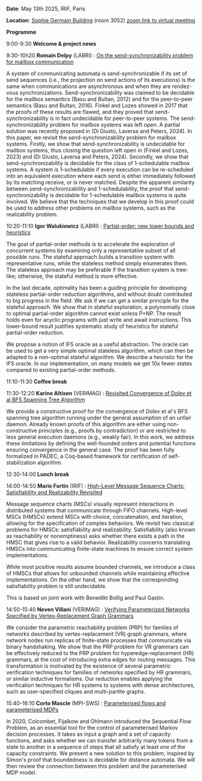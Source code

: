 **Date**: May 13th 2025, IRIF, Paris

**Location**: [Sophie Germain Building](https://maps.app.goo.gl/RP9ENjVjaeUiUdhH8) (room 3052) [zoom link to virtual meeting](https://univ-grenoble-alpes-fr.zoom.us/j/92124472036?pwd=PLtKWHCOGwrWBkieUPBvNEAdT1uBwC.1)

**Programme**

9:00-9:30 **Welcome & project news**

9:30-10h20 **Romain Delpy** (LABRI) : [On the send-synchronizability problem for mailbox communication](pavedys_13_05_2025_Romain.pdf)

A system of communicating automata is send-synchronizable if its set of send sequences (i.e., the projection on send actions of its executions) is the same when communications are asynchronous and when they are rendez-vous synchronizations. Send-synchronizability was claimed to be decidable for the mailbox semantics (Basu and Bultan, 2012) and for the peer-to-peer semantics (Basu and Bultan, 2016). Finkel and Lozes showed in 2017 that the proofs of these results are flawed, and they proved that send-synchronizability is in fact undecidable for peer-to-peer systems. The send-synchronizability problem for mailbox systems was left open. A partial solution was recently proposed in (Di Giusto, Laversa and Peters, 2024). In this paper, we revisit the send-synchronizability problem for mailbox systems. Firstly, we show that send-synchronizability is undecidable for mailbox systems, thus closing the question left open in (Finkel and Lozes, 2023) and (Di Giusto, Laversa and Peters, 2024). Secondly, we show that send-synchronizability is decidable for the class of 1-schedulable mailbox systems. A system is 1-schedulable if every execution can be re-scheduled into an equivalent execution where each send is either immediately followed by its matching receive, or is never matched. Despite the apparent similarity between send-synchronizability and 1-schedulability, the proof that send-synchronizability is decidable for 1-schedulable mailbox systems is quite involved. We believe that the techniques that we develop in this proof could be used to address other problems on mailbox systems, such as the realizability problem.

10:20-11:10 **Igor Walukiewicz** (LABRI) : [Partial-order: new lower bounds and heuristics](pavedys_13_05_2025_Igor.pdf)

The goal of partial-order methods is to accelerate the exploration of concurrent systems by examining only a representative subset of all possible runs. The stateful approach builds a transition system with representative runs, while the stateless method simply enumerates them. The stateless approach may be preferable if the transition system is tree-like; otherwise, the stateful method is more effective.

In the last decade, optimality has been a guiding principle for developing stateless partial-order reduction algorithms, and without doubt contributed to big progress in the field. We ask if we can get a similar principle for the stateful approach. We show that in stateful exploration, a polynomially close to optimal partial-order algorithm cannot exist unless P=NP. The result holds even for acyclic programs with just write and await instructions. This lower-bound result justifies systematic study of heuristics for stateful partial-order reduction.

We propose a notion of IFS oracle as a useful abstraction. The oracle can be used to get a very simple optimal stateless algorithm, which can then be adapted to a non-optimal stateful algorithm. We describe a heuristic for the IFS oracle. In our implementation, on many models we get 10x fewer states compared to existing partial-order methods.

11:10-11:30 **Coffee break**

11:30-12:20 **Karine Altisen** (VERIMAG) : [Revisited Convergence of Dolev et al BFS Spanning Tree Algorithm](pavedys_13_05_2025_Karine.pdf)

We provide a constructive proof for the convergence of Dolev et al's BFS spanning tree algorithm running under the general assumption of an unfair daemon.  Already known proofs of this algorithm are either using non-constructive principles (e.g., proofs by contradiction) or are restricted to less general execution daemons (e.g., weakly fair).  In this work, we address these limitations by defining the well-founded orders and potential functions ensuring convergence in the general case.  The proof has been fully formalized in PADEC, a Coq-based framework for certification of self-stabilization algorithm.

12:30-14:00 **Lunch break**

14:00-14:50 **Marie Fortin** (IRIF) : [High-Level Message Sequence Charts: Satisfiability and Realizability Revisited](pavedys_13_05_2025_Marie.pdf)

Message sequence charts (MSCs) visually represent interactions in distributed systems that communicate through FIFO channels. High-level MSCs (HMSCs) extend MSCs with choice, concatenation, and iteration, allowing for the specification of complex behaviors. We revisit two classical problems for HMSCs: satisfiability and realizability. Satisfiability (also known as reachability or nonemptiness) asks whether there exists a path in the HMSC that gives rise to a valid behavior. Realizability concerns translating HMSCs into communicating finite-state machines to ensure correct system implementations.

While most positive results assume bounded channels, we introduce a class of HMSCs that allows for unbounded channels
while maintaining effective implementations. On the other hand, we show that the corresponding satisfiability problem is
still undecidable.

This is based on joint work with Benedikt Bollig and Paul Gastin.

14:50-15:40 **Neven Villani** (VERIMAG) : [Verifying Parameterized Networks Specified by Vertex-Replacement Graph Grammars](pavedys_13_05_2025_Neven.pdf)

 We consider the parametric reachability problem (PRP) for families of networks described by vertex-replacement (VR) graph grammars, where network nodes run replicas of finite-state processes that communicate via binary handshaking. We show that the PRP problem for VR grammars can be effectively reduced to the PRP problem for hyperedge-replacement (HR) grammars, at the cost of introducing extra edges for routing messages. This transformation is motivated by the existence of several parametric verification techniques for families of networks specified by HR grammars, or similar inductive formalisms. Our reduction enables applying the verification techniques for HR systems to systems with dense architectures, such as user-specified cliques and multi-partite graphs.

15:40-16:10 **Corto Mascle** (MPI-SWS) : [Parameterised flows and parameterised MDPs](pavedys_13_05_2025_Corto.pdf)

In 2020, Colcombet, Fijalkow and Ohlmann introduced the Sequential
Flow Problem, as an essential tool for the control of parameterised
Markov decision processes. It takes as input a graph and a set of
capacity functions, and asks whether we can transfer arbitrarily many
tokens from a state to another in a sequence of steps that all satisfy
at least one of the capacity constraints. We present a new solution to
this problem, inspired by Simon's proof that boundedness is decidable
for distance automata. We will then review the connection between this
problem and the parameterised MDP model.

